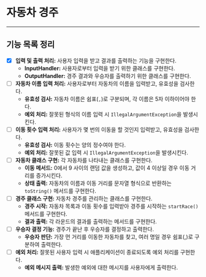 # 자동차 경주

---

## 기능 목록 정리
- [x]  **입력 및 출력 처리:** 사용자 입력을 받고 결과를 출력하는 기능을 구현한다.
    - **InputHandler:** 사용자로부터 입력을 받기 위한 클래스를 구현한다.
    - **OutputHandler:** 경주 결과와 우승자를 출력하기 위한 클래스를 구현한다.
- [ ]  **자동차 이름 입력 처리:** 사용자로부터 자동차의 이름을 입력받고, 유효성을 검사한다.
    - **유효성 검사:** 자동차 이름은 쉼표(`,`)로 구분되며, 각 이름은 5자 이하이어야 한다.
    - **예외 처리:** 잘못된 형식의 이름 입력 시 `IllegalArgumentException`을 발생시킨다.
- [ ]  **이동 횟수 입력 처리:** 사용자가 몇 번의 이동을 할 것인지 입력받고, 유효성을 검사한다.
    - **유효성 검사:** 이동 횟수는 양의 정수여야 한다.
    - **예외 처리:** 잘못된 값 입력 시 `IllegalArgumentException`을 발생시킨다.
- [ ]  **자동차 클래스 구현:** 각 자동차를 나타내는 클래스를 구현한다.
    - **이동 메서드:** 0에서 9 사이의 랜덤 값을 생성하고, 값이 4 이상일 경우 이동 거리를 증가시킨다.
    - **상태 출력:** 자동차의 이름과 이동 거리를 문자열 형식으로 반환하는 `toString()` 메서드를 구현한다.
- [ ]  **경주 클래스 구현:** 자동차 경주를 관리하는 클래스를 구현한다.
    - **경주 시작:** 자동차 목록과 이동 횟수를 입력받아 경주를 시작하는 `startRace()` 메서드를 구현한다.
    - **결과 출력:** 각 라운드의 결과를 출력하는 메서드를 구현한다.
- [ ]  **우승자 결정 기능:** 경주가 끝난 후 우승자를 결정하고 출력한다.
    - **우승자 판단:** 가장 먼 거리를 이동한 자동차를 찾고, 여러 명일 경우 쉼표(,)로 구분하여 출력한다.
- [ ]  **예외 처리:** 잘못된 사용자 입력 시 애플리케이션이 종료되도록 예외 처리를 구현한다.
    - **예외 메시지 출력:** 발생한 예외에 대한 메시지를 사용자에게 출력한다.
